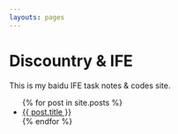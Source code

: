 ```yaml
---
layouts: pages
---
```


# Discountry & IFE

This is my baidu IFE task notes & codes site.

<ul>
  {% for post in site.posts %}
    <li>
      <a href="{{ post.url }}">{{ post.title }}</a>
    </li>
  {% endfor %}
</ul>
